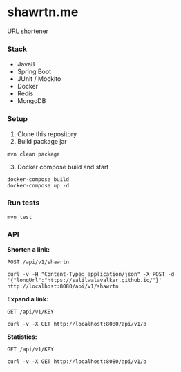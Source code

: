 # shawrtn.me
URL shortener

### Stack
* Java8
* Spring Boot
* JUnit / Mockito
* Docker
* Redis
* MongoDB

### Setup
1. Clone this repository
2. Build package jar
```
mvn clean package
```
3. Docker compose build and start
```
docker-compose build
docker-compose up -d
```
### Run tests
```
mvn test
```

### API

**Shorten a link:**
```
POST /api/v1/shawrtn
```
```
curl -v -H "Content-Type: application/json" -X POST -d '{"longUrl":"https://salilwalavalkar.github.io/"}' http://localhost:8080/api/v1/shawrtn
```

**Expand a link:**
```
GET /api/v1/KEY
```
```
curl -v -X GET http://localhost:8080/api/v1/b
```

**Statistics:**
```
GET /api/v1/KEY
```
```
curl -v -X GET http://localhost:8080/api/v1/b
```

